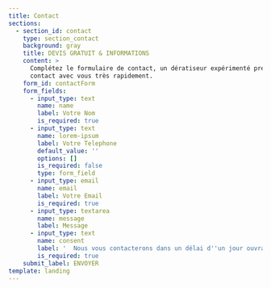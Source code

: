 ```yaml
---
title: Contact
sections:
  - section_id: contact
    type: section_contact
    background: gray
    title: DEVIS GRATUIT & INFORMATIONS
    content: >
      Complétez le formulaire de contact, un dératiseur expérimenté prendra
      contact avec vous très rapidement.
    form_id: contactForm
    form_fields:
      - input_type: text
        name: name
        label: Votre Nom
        is_required: true
      - input_type: text
        name: lorem-ipsum
        label: Votre Telephone
        default_value: ''
        options: []
        is_required: false
        type: form_field
      - input_type: email
        name: email
        label: Votre Email
        is_required: true
      - input_type: textarea
        name: message
        label: Message
      - input_type: text
        name: consent
        label: '  Nous vous contacterons dans un délai d''un jour ouvrable.'
        is_required: true
    submit_label: ENVOYER
template: landing
---
```

